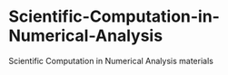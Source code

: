 Scientific-Computation-in-Numerical-Analysis
============================================

Scientific Computation in Numerical Analysis materials
